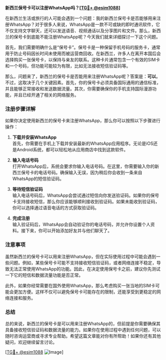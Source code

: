 **新西兰保号卡可以注册WhatsApp吗？[[TG💪+ @esim1088](https://t.me/s/esim1088)]**

在新西兰生活或旅行的人可能会遇到一个问题：我的新西兰保号卡是否能够用来注册WhatsApp？对于很多人来说，WhatsApp是一款不可或缺的即时通讯软件，它不仅支持文字聊天，还可以发送语音、视频通话以及分享图片和文件。那么，新西兰的保号卡到底能不能注册WhatsApp呢？今天我们就来详细探讨一下这个问题。

首先，我们需要明确什么是“保号卡”。保号卡是一种保留手机号码的服务卡，通常用于防止号码因长时间未使用而被运营商回收。在新西兰，许多人在离开本国后会选择购买一张保号卡，以保持与亲友的联系。这种卡片通常包含一个有效的SIM卡和一个号码，但功能可能较为有限，比如无法接收短信验证码等。

那么，问题来了，新西兰的保号卡是否能用来注册WhatsApp呢？答案是：**可以**。不过，这取决于几个关键因素。首先，你的保号卡必须具备国际通用的通信标准，并且能够正常接收和发送数据流量。其次，你需要确保你的手机支持国际漫游功能，并且已经开通了相关的网络服务。

### 注册步骤详解

如果你决定使用新西兰的保号卡来注册WhatsApp，那么你可以按照以下步骤进行操作：

1. **下载并安装WhatsApp**  
   首先，你需要在手机上下载并安装最新的WhatsApp应用程序。无论是iOS还是Android系统，都可以轻松地从应用商店中找到这款软件。

2. **输入电话号码**  
   打开WhatsApp后，系统会要求你输入电话号码。在这里，你需要输入你的新西兰保号卡的电话号码。确保输入无误，因为稍后你会收到一条来自WhatsApp的短信验证码。

3. **等待短信验证码**  
   输入电话号码后，WhatsApp会尝试通过短信向你发送验证码。如果你的保号卡支持接收短信，那么你应该能够顺利接收到验证码。如果未能收到验证码，你可以选择通过语音电话的方式获取验证码。

4. **完成注册**  
   输入验证码后，WhatsApp会自动验证你的电话号码，并允许你设置个人资料。接下来，你可以开始添加好友并与他们聊天了。

### 注意事项

虽然新西兰的保号卡可以用来注册WhatsApp，但在实际使用过程中可能会遇到一些问题。例如，某些保号卡可能不支持接收短信验证码，或者网络连接不稳定，导致无法正常使用WhatsApp的功能。因此，在决定使用保号卡之前，建议你先测试一下它的短信和数据流量功能是否正常。

此外，如果你经常需要在国外使用WhatsApp，那么考虑购买一张当地的SIM卡可能会更加方便。这样不仅可以避免保号卡可能存在的限制，还能享受到更稳定的网络连接和服务。

### 总结

总的来说，新西兰的保号卡是可以用来注册WhatsApp的，但前提是你需要确保其具备接收短信验证码和数据流量的能力。如果你在使用过程中遇到任何问题，可以随时咨询运营商或寻求专业帮助。希望这篇文章能对你有所帮助！如果你还有其他疑问，欢迎继续留言讨论。

[[TG💪+ @esim1088](https://t.me/s/esim1088) ![Image](https://i.postimg.cc/4NQfJmqS/Snipaste-2025-05-13-00-14-12.png)]